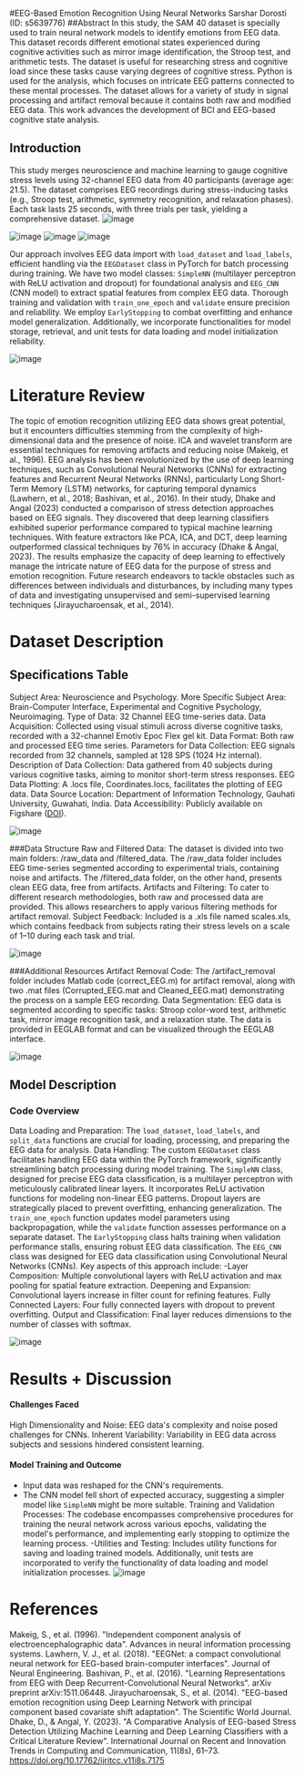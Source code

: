 #EEG-Based Emotion Recognition Using Neural Networks
Sarshar Dorosti (ID: s5639776)
##Abstract
In this study, the SAM 40 dataset is specially used to train neural network models to identify emotions from EEG data. This dataset records different emotional states experienced during cognitive activities such as mirror image identification, the Stroop test, and arithmetic tests. The dataset is useful for researching stress and cognitive load since these tasks cause varying degrees of cognitive stress. Python is used for the analysis, which focuses on intricate EEG patterns connected to these mental processes. The dataset allows for a variety of study in signal processing and artifact removal because it contains both raw and modified EEG data. This work advances the development of BCI and EEG-based cognitive state analysis. 
## Introduction 
This study merges neuroscience and machine learning to gauge cognitive stress levels using 32-channel EEG data from 40 participants (average age: 21.5). The dataset comprises EEG recordings during stress-inducing tasks (e.g., Stroop test, arithmetic, symmetry recognition, and relaxation phases). Each task lasts 25 seconds, with three trials per task, yielding a comprehensive dataset.
![image](https://github.com/sarshardorosti/eeg-stress-classification/assets/50841748/082ea8a3-8c3f-49f9-8acc-18934b5a6a08)


![image](https://github.com/sarshardorosti/eeg-stress-classification/assets/50841748/a46e796a-75f4-442b-bc5b-1f12a83bc275)
![image](https://github.com/sarshardorosti/eeg-stress-classification/assets/50841748/ec56bf14-a2da-4ac5-b1ef-532541dbdd7a)
![image](https://github.com/sarshardorosti/eeg-stress-classification/assets/50841748/aab83c24-2d2f-4543-9cae-ffa42f9d85f2)

Our approach involves EEG data import with `load_dataset` and `load_labels`, efficient handling via the `EEGDataset` class in PyTorch for batch processing during training. We have two model classes: `SimpleNN` (multilayer perceptron with ReLU activation and dropout) for foundational analysis and `EEG_CNN` (CNN model) to extract spatial features from complex EEG data.
Thorough training and validation with `train_one_epoch` and `validate` ensure precision and reliability. We employ `EarlyStopping` to combat overfitting and enhance model generalization. Additionally, we incorporate functionalities for model storage, retrieval, and unit tests for data loading and model initialization reliability.

![image](https://github.com/sarshardorosti/eeg-stress-classification/assets/50841748/d886b925-6973-4bb1-80a7-b6755a879fad)

# Literature Review
The topic of emotion recognition utilizing EEG data shows great potential, but it encounters difficulties stemming from the complexity of high-dimensional data and the presence of noise. ICA and wavelet transform are essential techniques for removing artifacts and reducing noise (Makeig, et al., 1996).
EEG analysis has been revolutionized by the use of deep learning techniques, such as Convolutional Neural Networks (CNNs) for extracting features and Recurrent Neural Networks (RNNs), particularly Long Short-Term Memory (LSTM) networks, for capturing temporal dynamics (Lawhern, et al., 2018; Bashivan, et al., 2016).
In their study, Dhake and Angal (2023) conducted a comparison of stress detection approaches based on EEG signals. They discovered that deep learning classifiers exhibited superior performance compared to typical machine learning techniques. With feature extractors like PCA, ICA, and DCT, deep learning outperformed classical techniques by 76% in accuracy (Dhake & Angal, 2023).
The results emphasize the capacity of deep learning to effectively manage the intricate nature of EEG data for the purpose of stress and emotion recognition. Future research endeavors to tackle obstacles such as differences between individuals and disturbances, by including many types of data and investigating unsupervised and semi-supervised learning techniques (Jirayucharoensak, et al., 2014).

# Dataset Description
## Specifications Table
Subject Area: Neuroscience and Psychology.
More Specific Subject Area: Brain-Computer Interface, Experimental and Cognitive Psychology, Neuroimaging.
Type of Data: 32 Channel EEG time-series data.
Data Acquisition: Collected using visual stimuli across diverse cognitive tasks, recorded with a 32-channel Emotiv Epoc Flex gel kit.
Data Format: Both raw and processed EEG time series.
Parameters for Data Collection: EEG signals recorded from 32 channels, sampled at 128 SPS (1024 Hz internal).
Description of Data Collection: Data gathered from 40 subjects during various cognitive tasks, aiming to monitor short-term stress responses.
EEG Data Plotting: A .locs file, Coordinates.locs, facilitates the plotting of EEG data.
Data Source Location: Department of Information Technology, Gauhati University, Guwahati, India.
Data Accessibility: Publicly available on Figshare ([DOI](https://doi.org/10.6084/m9.figshare.14562090.v1)).

![image](https://github.com/sarshardorosti/eeg-stress-classification/assets/50841748/f3696b33-7b04-45ba-a414-f73e7824ccac)

###Data Structure
Raw and Filtered Data: The dataset is divided into two main folders: /raw_data and /filtered_data. The /raw_data folder includes EEG time-series segmented according to experimental trials, containing noise and artifacts. The /filtered_data folder, on the other hand, presents clean EEG data, free from artifacts.
Artifacts and Filtering: To cater to different research methodologies, both raw and processed data are provided. This allows researchers to apply various filtering methods for artifact removal.
Subject Feedback: Included is a .xls file named scales.xls, which contains feedback from subjects rating their stress levels on a scale of 1–10 during each task and trial.


![image](https://github.com/sarshardorosti/eeg-stress-classification/assets/50841748/c4434579-eb1f-497d-b180-7486ec164801)


###Additional Resources
Artifact Removal Code: The /artifact_removal folder includes Matlab code (correct_EEG.m) for artifact removal, along with two .mat files (Corrupted_EEG.mat and Cleaned_EEG.mat) demonstrating the process on a sample EEG recording.
Data Segmentation: EEG data is segmented according to specific tasks: Stroop color-word test, arithmetic task, mirror image recognition task, and a relaxation state. The data is provided in EEGLAB format and can be visualized through the EEGLAB interface.


![image](https://github.com/sarshardorosti/eeg-stress-classification/assets/50841748/640b49de-d826-4e4f-afbf-bf1c4b94dcbc)



## Model Description
### Code Overview
Data Loading and Preparation: The `load_dataset`, `load_labels`, and `split_data` functions are crucial for loading, processing, and preparing the EEG data for analysis.
Data Handling: The custom `EEGDataset` class facilitates handling EEG data within the PyTorch framework, significantly streamlining batch processing during model training.
The `SimpleNN` class, designed for precise EEG data classification, is a multilayer perceptron with meticulously calibrated linear layers. It incorporates ReLU activation functions for modeling non-linear EEG patterns. Dropout layers are strategically placed to prevent overfitting, enhancing generalization. The `train_one_epoch` function updates model parameters using backpropagation, while the `validate` function assesses performance on a separate dataset. The `EarlyStopping` class halts training when validation performance stalls, ensuring robust EEG data classification.
The `EEG_CNN` class was designed for EEG data classification using Convolutional Neural Networks (CNNs). Key aspects of this approach include:
-Layer Composition: Multiple convolutional layers with ReLU activation and max pooling for spatial feature extraction.
Deepening and Expansion: Convolutional layers increase in filter count for refining features.
Fully Connected Layers: Four fully connected layers with dropout to prevent overfitting.
Output and Classification: Final layer reduces dimensions to the number of classes with softmax.

![image](https://github.com/sarshardorosti/eeg-stress-classification/assets/50841748/a6f73c54-151c-449e-9e15-cdcf57a72c21)


# Results + Discussion
#### Challenges Faced
High Dimensionality and Noise: EEG data's complexity and noise posed challenges for CNNs.
Inherent Variability: Variability in EEG data across subjects and sessions hindered consistent learning.

#### Model Training and Outcome
- Input data was reshaped for the CNN's requirements.
- The CNN model fell short of expected accuracy, suggesting a simpler model like `SimpleNN` might be more suitable.
Training and Validation Processes: The codebase encompasses comprehensive procedures for training the neural network across various epochs, validating the model's performance, and implementing early stopping to optimize the learning process.
-Utilities and Testing: Includes utility functions for saving and loading trained models. Additionally, unit tests are incorporated to verify the functionality of data loading and model initialization processes.
![image](https://github.com/sarshardorosti/eeg-stress-classification/assets/50841748/6959ff3b-75fd-4327-bdc3-6c3fb5c7b439)

# References
Makeig, S., et al. (1996). "Independent component analysis of electroencephalographic data". Advances in neural information processing systems.
Lawhern, V. J., et al. (2018). "EEGNet: a compact convolutional neural network for EEG-based brain-computer interfaces". Journal of Neural Engineering.
Bashivan, P., et al. (2016). "Learning Representations from EEG with Deep Recurrent-Convolutional Neural Networks". arXiv preprint arXiv:1511.06448.
Jirayucharoensak, S., et al. (2014). "EEG-based emotion recognition using Deep Learning Network with principal component based covariate shift adaptation". The Scientific World Journal.
Dhake, D., & Angal, Y. (2023). "A Comparative Analysis of EEG-based Stress Detection Utilizing Machine Learning and Deep Learning Classifiers with a Critical Literature Review". International Journal on Recent and Innovation Trends in Computing and Communication, 11(8s), 61–73. https://doi.org/10.17762/ijritcc.v11i8s.7175


